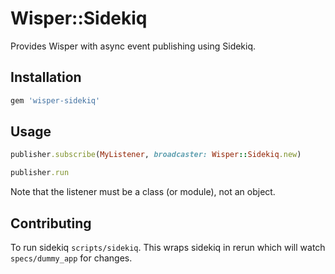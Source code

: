 # Wisper::Sidekiq

Provides Wisper with async event publishing using Sidekiq.

## Installation

```ruby
gem 'wisper-sidekiq'
```

## Usage

```ruby
publisher.subscribe(MyListener, broadcaster: Wisper::Sidekiq.new)

publisher.run
```

Note that the listener must be a class (or module), not an object.

## Contributing

To run sidekiq `scripts/sidekiq`. This wraps sidekiq in rerun which will watch
`specs/dummy_app` for changes.
